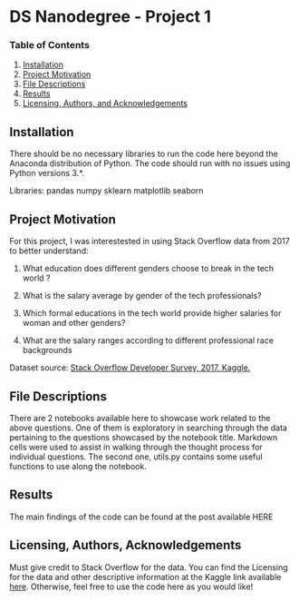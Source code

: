 # DS Nanodegree - Project 1

### Table of Contents

1. [Installation](#installation)
2. [Project Motivation](#motivation)
3. [File Descriptions](#files)
4. [Results](#results)
5. [Licensing, Authors, and Acknowledgements](#licensing)

## Installation <a name="installation"></a>

There should be no necessary libraries to run the code here beyond the Anaconda distribution of Python.  The code should run with no issues using Python versions 3.*.

Libraries:
pandas
numpy
sklearn
matplotlib
seaborn

## Project Motivation<a name="motivation"></a>

For this project, I was interestested in using Stack Overflow data from 2017 to better understand:

1. What education does different genders choose to break in the tech world ?

2. What is the salary average by gender of the tech professionals?

3. Which formal educations in the tech world provide higher salaries for woman and other genders?

4. What are the salary ranges according to different professional race backgrounds

Dataset source: [Stack Overflow Developer Survey, 2017. Kaggle. ](https://www.kaggle.com/datasets/stackoverflow/so-survey-2017)


## File Descriptions <a name="files"></a>

There are 2 notebooks available here to showcase work related to the above questions. One of them is exploratory in searching through the data pertaining to the questions showcased by the notebook title.  Markdown cells were used to assist in walking through the thought process for individual questions. The second one, utils.py contains some useful functions to use along the notebook.

## Results<a name="results"></a>

The main findings of the code can be found at the post available HERE

## Licensing, Authors, Acknowledgements<a name="licensing"></a>

Must give credit to Stack Overflow for the data.  You can find the Licensing for the data and other descriptive information at the Kaggle link available [here](https://www.kaggle.com/stackoverflow/so-survey-2017/data).  Otherwise, feel free to use the code here as you would like! 
